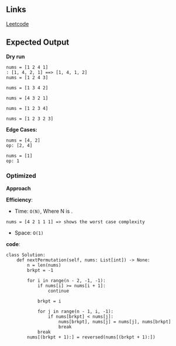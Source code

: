 ## Links
[Leetcode](https://leetcode.com/problems/next-permutation/description/)

## Expected Output

**Dry run**
```
nums = [1 2 4 1]
: [1, 4, 2, 1] ==> [1, 4, 1, 2]
nums = [1 2 4 3]

nums = [1 3 4 2]

nums = [4 3 2 1]

nums = [1 2 3 4]

nums = [1 2 3 2 3]
```

**Edge Cases:**
```
nums = [4, 2]
op: [2, 4]

nums = [1]
op: 1
```

### Optimized
**Approach**

**Efficiency**:
- Time: `O(N)`, Where N is .
```
nums = [4 2 1 1 1] => shows the worst case complexity
```
- Space: `O(1)`

**code**:
```
class Solution:
    def nextPermutation(self, nums: List[int]) -> None:
        n = len(nums)
        brkpt = -1

        for i in range(n - 2, -1, -1):
            if nums[i] >= nums[i + 1]:
                continue

            brkpt = i

            for j in range(n - 1, i, -1):
                if nums[brkpt] < nums[j]:
                    nums[brkpt], nums[j] = nums[j], nums[brkpt]
                    break
            break
        nums[(brkpt + 1):] = reversed(nums[(brkpt + 1):])
```